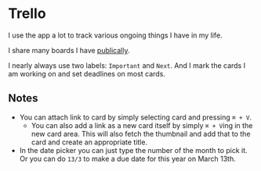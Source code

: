 # Trello
I use the app a lot to track various ongoing things I have in my life.

I share many boards I have [publically](../../sharing/my-trello.md).

I nearly always use two labels: `Important` and `Next`. And I mark the cards I am working on and set deadlines on most cards.

## Notes
- You can attach link to card by simply selecting card and pressing `⌘ + V`.
	- You can also add a link as a new card itself by simply `⌘ + V`ing in the new card area. This will also fetch the thumbnail and add that to the card and create an appropriate title.
- In the date picker you can just type the number of the month to pick it. Or you can do `13/3` to make a due date for this year on March 13th.